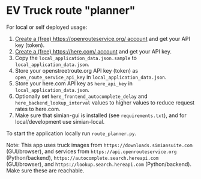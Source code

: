 # EV Truck route "planner"
For local or self deployed usage: 
1. [Create a (free) https://openrouteservice.org/ account](https://openrouteservice.org/dev/#/signup) and get your API key (token).
2. [Create a (free) https://here.com/ account](https://platform.here.com/portal/) and get your API key. 
3. Copy the `local_application_data.json.sample` to `local_application_data.json`.
4. Store your openstreetroute.org API key (token) as `open_route_service_api_key` in `local_application_data.json`.
5. Store your here.com API key as `here_api_key` in `local_application_data.json`.
6. Optionally set `here_frontend_autocomplete_delay` and `here_backend_lookup_interval` values to higher values to reduce request rates to here.com.
7. Make sure that simian-gui is installed (see `requirements.txt`), and for local/development use simian-local.

To start the application locally run `route_planner.py`.

Note: This app uses truck images from `https://downloads.simiansuite.com` (GUI/browser), and services from `https://api.openrouteservice.org` (Python/backend), `https://autocomplete.search.hereapi.com` (GUI/browser),  and `https://lookup.search.hereapi.com` (Python/backend). Make sure these are reachable.
